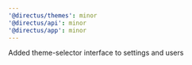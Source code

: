 ```yaml
---
'@directus/themes': minor
'@directus/api': minor
'@directus/app': minor
---
```


Added theme-selector interface to settings and users
